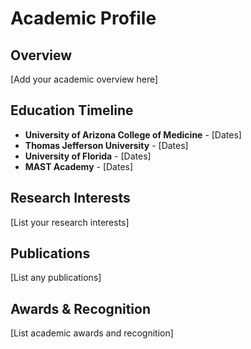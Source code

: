 # Academic Profile

## Overview

[Add your academic overview here]

## Education Timeline

- **University of Arizona College of Medicine** - [Dates]
- **Thomas Jefferson University** - [Dates]
- **University of Florida** - [Dates]
- **MAST Academy** - [Dates]

## Research Interests

[List your research interests]

## Publications

[List any publications]

## Awards & Recognition

[List academic awards and recognition]